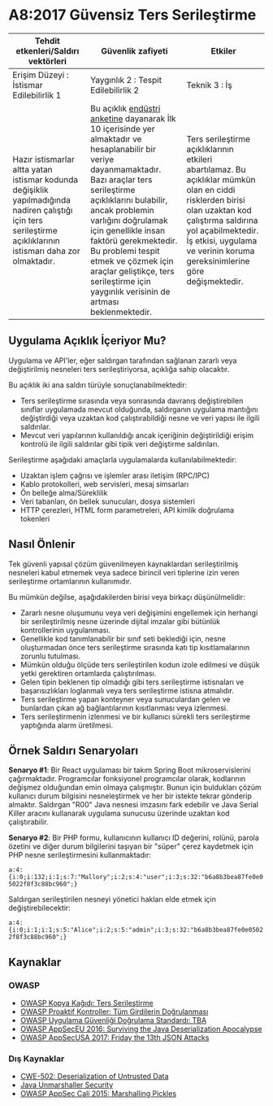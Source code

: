# A8:2017 Güvensiz Ters Serileştirme

| Tehdit etkenleri/Saldırı vektörleri | Güvenlik zafiyeti           | Etkiler               |
| -- | -- | -- |
| Erişim Düzeyi : İstismar Edilebilirlik 1 | Yaygınlık 2 : Tespit Edilebilirlik 2 | Teknik 3 : İş |
| Hazır istismarlar altta yatan istismar kodunda değişiklik yapılmadığında nadiren çalıştığı için ters serileştirme açıklıklarının istismarı daha zor olmaktadır. | Bu açıklık [endüstri anketine](https://owasp.blogspot.com/2017/08/owasp-top-10-2017-project-update.html) dayanarak İlk 10 içerisinde yer almaktadır ve hesaplanabilir bir veriye dayanmamaktadır. Bazı araçlar ters serileştirme açıklıklarını bulabilir, ancak problemin varlığını doğrulamak için genellikle insan faktörü gerekmektedir. Bu problemi tespit etmek ve çözmek için araçlar geliştikçe, ters serileştirme için yaygınlık verisinin de artması beklenmektedir. | Ters serileştirme açıklıklarının etkileri abartılamaz. Bu açıklıklar mümkün olan en ciddi risklerden birisi olan uzaktan kod çalıştırma saldırına yol açabilmektedir. İş etkisi, uygulama ve verinin koruma gereksinimlerine göre değişmektedir. |

## Uygulama Açıklık İçeriyor Mu?

Uygulama ve API'ler, eğer saldırgan tarafından sağlanan zararlı veya değiştirilmiş nesneleri ters serileştiriyorsa, açıklığa sahip olacaktır.

Bu açıklık iki ana saldırı türüyle sonuçlanabilmektedir:

* Ters serileştirme sırasında veya sonrasında davranış değiştirebilen sınıflar uygulamada mevcut olduğunda, saldırganın uygulama mantığını değiştirdiği veya uzaktan kod çalıştırabildiği nesne ve veri yapısı ile ilgili saldırılar.
* Mevcut veri yapılarının kullanıldığı ancak içeriğinin değiştirildiği erişim kontrolü ile ilgili saldırılar gibi tipik veri değiştirme saldırıları.

Serileştirme aşağıdaki amaçlarla uygulamalarda kullanılabilmektedir:

* Uzaktan işlem çağrısı ve işlemler arası iletişim (RPC/IPC)
* Kablo protokolleri, web servisleri, mesaj simsarları
* Ön belleğe alma/Süreklilik
* Veri tabanları, ön bellek sunucuları, dosya sistemleri
* HTTP çerezleri, HTML form parametreleri, API kimlik doğrulama tokenleri

## Nasıl Önlenir

Tek güvenli yapısal çözüm güvenilmeyen kaynaklardan serileştirilmiş nesneleri kabul etmemek veya sadece birincil veri tiplerine izin veren serileştirme ortamlarının kullanımıdır.

Bu mümkün değilse, aşağıdakilerden birisi veya birkaçı düşünülmelidir:

* Zararlı nesne oluşumunu veya veri değişimini engellemek için herhangi bir serileştirilmiş nesne üzerinde dijital imzalar gibi bütünlük kontrollerinin uygulanması.
* Genellikle kod tanımlanabilir bir sınıf seti beklediği için, nesne oluşturmadan önce ters serileştirme sırasında katı tip kısıtlamalarının zorunlu tutulması.
* Mümkün olduğu ölçüde ters serileştirilen kodun izole edilmesi ve düşük yetki gerektiren ortamlarda çalıştırılması.
* Gelen tipin beklenen tip olmadığı gibi ters serileştirme istisnaları ve başarısızlıkları loglanmalı veya ters serileştirme istisna atmalıdır.
* Ters serileştirme yapan konteyner veya sunuculardan gelen ve bunlardan çıkan ağ bağlantılarının kısıtlanması veya izlenmesi.
* Ters serileştirmenin izlenmesi ve bir kullanıcı sürekli ters serileştirme yaptığında alarm üretilmesi.

## Örnek Saldırı Senaryoları

**Senaryo #1**: Bir React uygulaması bir takım Spring Boot mikroservislerini çağırmaktadır. Programcılar fonksiyonel programcılar olarak, kodlarının değişmez olduğundan emin olmaya çalışmıştır. Bunun için buldukları çözüm kullanıcı durum bilgisini nesneleştirmek ve her bir istekte tekrar gönderip almaktır. Saldırgan "R00" Java nesnesi imzasını fark edebilir ve Java Serial Killer aracını kullanarak uygulama sunucusu üzerinde uzaktan kod çalıştırabilir.

**Senaryo #2**: Bir PHP formu, kullanıcının kullanıcı ID değerini, rolünü, parola özetini ve diğer durum bilgilerini taşıyan bir "süper" çerez kaydetmek için PHP nesne serileştirmesini kullanmaktadır: 

`a:4:{i:0;i:132;i:1;s:7:"Mallory";i:2;s:4:"user";i:3;s:32:"b6a8b3bea87fe0e05022f8f3c88bc960";}`

Saldırgan serileştirilen nesneyi yönetici hakları elde etmek için değiştirebilecektir:

`a:4:{i:0;i:1;i:1;s:5:"Alice";i:2;s:5:"admin";i:3;s:32:"b6a8b3bea87fe0e05022f8f3c88bc960";}`

## Kaynaklar

### OWASP

* [OWASP Kopya Kağıdı: Ters Serileştirme](https://www.owasp.org/index.php/Deserialization_Cheat_Sheet)
* [OWASP Proaktif Kontroller: Tüm Girdilerin Doğrulanması](https://www.owasp.org/index.php/OWASP_Proactive_Controls#4:_Validate_All_Inputs)
* [OWASP Uygulama Güvenliği Doğrulama Standardı: TBA](https://www.owasp.org/index.php/Category:OWASP_Application_Security_Verification_Standard_Project#tab=Home)
* [OWASP AppSecEU 2016: Surviving the Java Deserialization Apocalypse](https://speakerdeck.com/pwntester/surviving-the-java-deserialization-apocalypse)
* [OWASP AppSecUSA 2017: Friday the 13th JSON Attacks](https://speakerdeck.com/pwntester/friday-the-13th-json-attacks)

### Dış Kaynaklar

* [CWE-502: Deserialization of Untrusted Data](https://cwe.mitre.org/data/definitions/502.html)
* [Java Unmarshaller Security](https://github.com/mbechler/marshalsec)
* [OWASP AppSec Cali 2015: Marshalling Pickles](http://frohoff.github.io/appseccali-marshalling-pickles/)
